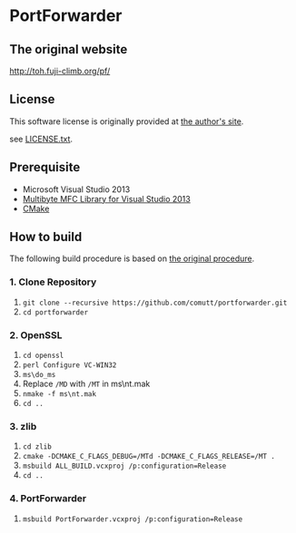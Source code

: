 # PortForwarder

## The original website

http://toh.fuji-climb.org/pf/

## License

This software license is originally provided at [the author's site](http://toh.fuji-climb.org/pf/licence.html).

see [LICENSE.txt](LICENSE.txt).

## Prerequisite

* Microsoft Visual Studio 2013
* [Multibyte MFC Library for Visual Studio 2013](https://www.microsoft.com/en-us/download/details.aspx?id=40770)
* [CMake](http://www.cmake.org/download/)

## How to build

The following build procedure is based on [the original procedure](http://toh.fuji-climb.org/pf/howtobuild.html).

### 1. Clone Repository

1. `git clone --recursive https://github.com/comutt/portforwarder.git`
2. `cd portforwarder`

### 2. OpenSSL

1. `cd openssl`
2. `perl Configure VC-WIN32`
3. `ms\do_ms`
4. Replace `/MD` with `/MT` in ms\nt.mak
5. `nmake -f ms\nt.mak`
6. `cd ..`

### 3. zlib

1. `cd zlib`
2. `cmake -DCMAKE_C_FLAGS_DEBUG=/MTd -DCMAKE_C_FLAGS_RELEASE=/MT .`
3. `msbuild ALL_BUILD.vcxproj /p:configuration=Release`
4. `cd ..`

### 4. PortForwarder

1. `msbuild PortForwarder.vcxproj /p:configuration=Release`
